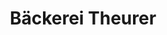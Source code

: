 ---
title: "Bäckerei Theurer"
url: /ludwigshafen-am-rhein/baeckerei-theurer-oggersheimer-strasse/
shop: Bäckerei
---